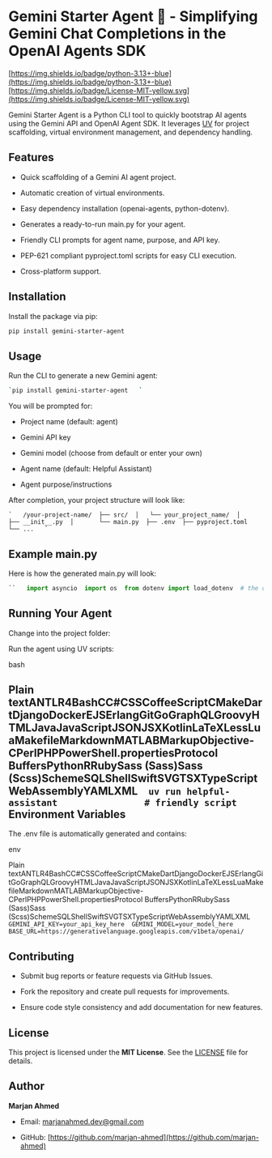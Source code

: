 Gemini Starter Agent 🚀 - Simplifying Gemini Chat Completions in the OpenAI Agents SDK
======================================================================================

[https://img.shields.io/badge/python-3.13+-blue](https://img.shields.io/badge/python-3.13+-blue)[https://img.shields.io/badge/License-MIT-yellow.svg](https://img.shields.io/badge/License-MIT-yellow.svg)

Gemini Starter Agent is a Python CLI tool to quickly bootstrap AI agents using the Gemini API and OpenAI Agent SDK. It leverages [UV](https://uv-pypi.org/) for project scaffolding, virtual environment management, and dependency handling.

Features
--------

*   Quick scaffolding of a Gemini AI agent project.
    
*   Automatic creation of virtual environments.
    
*   Easy dependency installation (openai-agents, python-dotenv).
    
*   Generates a ready-to-run main.py for your agent.
    
*   Friendly CLI prompts for agent name, purpose, and API key.
    
*   PEP-621 compliant pyproject.toml scripts for easy CLI execution.
    
*   Cross-platform support.
    

Installation
------------
Install the package via pip:

```bash
pip install gemini-starter-agent
```

Usage
-----

Run the CLI to generate a new Gemini agent:

```bash
`pip install gemini-starter-agent   `

```

You will be prompted for:

*   Project name (default: agent)
    
*   Gemini API key
    
*   Gemini model (choose from default or enter your own)
    
*   Agent name (default: Helpful Assistant)
    
*   Agent purpose/instructions
    

After completion, your project structure will look like:

```Plain 
`   /your-project-name/  ├── src/  │   └── your_project_name/  │       ├── __init__.py  │       └── main.py  ├── .env  ├── pyproject.toml  └── ...   `

```

Example main.py
---------------

Here is how the generated main.py will look:

```python
``   import asyncio  import os  from dotenv import load_dotenv  # the openai-agents runtime packages are installed by `uv add`  from agents import Agent, Runner, RunConfig, OpenAIChatCompletionsModel, set_tracing_disabled  from openai import AsyncOpenAI  # Load environment variables  load_dotenv()  GEMINI_MODEL = os.getenv("GEMINI_MODEL")  GEMINI_API_KEY = os.getenv("GEMINI_API_KEY")  BASE_URL = os.getenv("BASE_URL", "https://generativelanguage.googleapis.com/v1beta/openai/")  # Disable tracing for cleaner output  set_tracing_disabled(True)  client: AsyncOpenAI = AsyncOpenAI(api_key=GEMINI_API_KEY, base_url=BASE_URL)  model: OpenAIChatCompletionsModel = OpenAIChatCompletionsModel(GEMINI_MODEL, client)  agent: Agent = Agent(      name="{agent_name}",      instructions="{agent_purpose}",      model=model,  )  async def main() -> None:      """Entry point for the agent CLI."""       prompt = "What is Agentic AI in haikus"  # enter a prompt here      result = await Runner.run(agent, prompt, run_config=RunConfig(model))      print(result.final_output)  if __name__ == '__main__':      asyncio.run(main())   ``

```
Running Your Agent
------------------

Change into the project folder:


Run the agent using UV scripts:

bash

Plain textANTLR4BashCC#CSSCoffeeScriptCMakeDartDjangoDockerEJSErlangGitGoGraphQLGroovyHTMLJavaJavaScriptJSONJSXKotlinLaTeXLessLuaMakefileMarkdownMATLABMarkupObjective-CPerlPHPPowerShell.propertiesProtocol BuffersPythonRRubySass (Sass)Sass (Scss)SchemeSQLShellSwiftSVGTSXTypeScriptWebAssemblyYAMLXML`   uv run helpful-assistant                # friendly script   `
Environment Variables
---------------------

The .env file is automatically generated and contains:

env

Plain textANTLR4BashCC#CSSCoffeeScriptCMakeDartDjangoDockerEJSErlangGitGoGraphQLGroovyHTMLJavaJavaScriptJSONJSXKotlinLaTeXLessLuaMakefileMarkdownMATLABMarkupObjective-CPerlPHPPowerShell.propertiesProtocol BuffersPythonRRubySass (Sass)Sass (Scss)SchemeSQLShellSwiftSVGTSXTypeScriptWebAssemblyYAMLXML`   GEMINI_API_KEY=your_api_key_here  GEMINI_MODEL=your_model_here  BASE_URL=https://generativelanguage.googleapis.com/v1beta/openai/   `

Contributing
------------
*   Submit bug reports or feature requests via GitHub Issues.
    
*   Fork the repository and create pull requests for improvements.
    
*   Ensure code style consistency and add documentation for new features.
    

License
-------

This project is licensed under the **MIT License**. See the [LICENSE](https://license/) file for details.

Author
------

**Marjan Ahmed**

*   Email: [marjanahmed.dev@gmail.com](https://mailto:marjanahmed.dev@gmail.com/)
    
*   GitHub: [https://github.com/marjan-ahmed](https://github.com/marjan-ahmed)